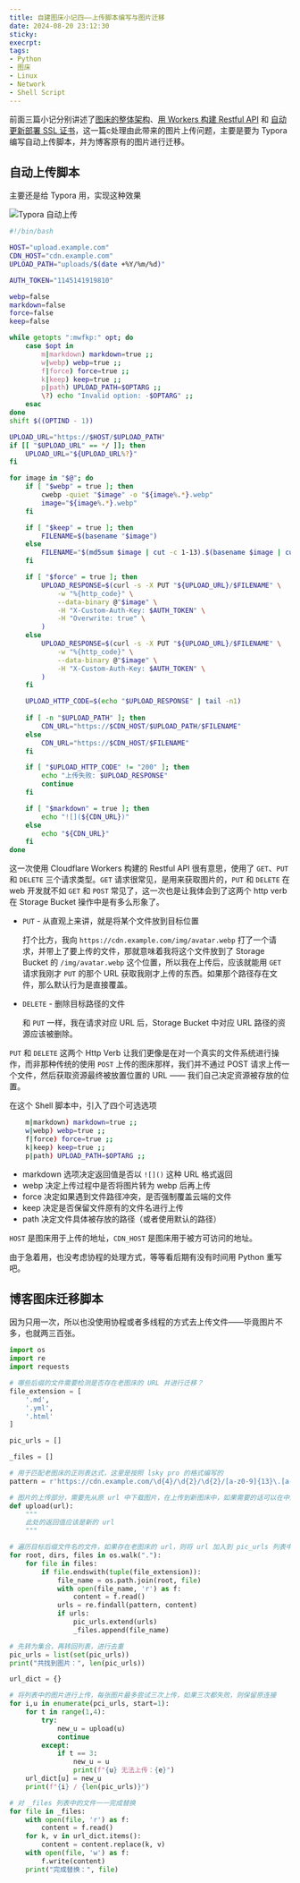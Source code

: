 ```yaml
---
title: 自建图床小记四——上传脚本编写与图片迁移
date: 2024-08-20 23:12:30
sticky:
execrpt:
tags:
- Python
- 图床
- Linux
- Network
- Shell Script
---
```


前面三篇小记分别讲述了[图床的整体架构](/2024/08/12/new-picbed-based-on-cloudflare-and-upyun/)、[用 Workers 构建 Restful API](/2024/08/13/build-restful-api-for-cloudflare-r2-with-cloudflare-workers/) 和 [自动更新部署 SSL 证书](/2024/08/14/auto-renew-ssl-certificate-and-deploy-to-upyun-with-github-action/)，这一篇c处理由此带来的图片上传问题，主要是要为 Typora 编写自动上传脚本，并为博客原有的图片进行迁移。

## 自动上传脚本

主要还是给 Typora 用，实现这种效果

![Typora 自动上传](https://cdn.zhullyb.top/uploads/2024/08/12/62f3b881e3c4c.gif)

```bash
#!/bin/bash

HOST="upload.example.com"
CDN_HOST="cdn.example.com"
UPLOAD_PATH="uploads/$(date +%Y/%m/%d)"

AUTH_TOKEN="1145141919810"

webp=false
markdown=false
force=false
keep=false

while getopts ":mwfkp:" opt; do
    case $opt in
        m|markdown) markdown=true ;;
        w|webp) webp=true ;;
        f|force) force=true ;;
        k|keep) keep=true ;;
        p|path) UPLOAD_PATH=$OPTARG ;;
        \?) echo "Invalid option: -$OPTARG" ;;
    esac
done
shift $((OPTIND - 1))

UPLOAD_URL="https://$HOST/$UPLOAD_PATH"
if [[ "$UPLOAD_URL" == */ ]]; then
    UPLOAD_URL="${UPLOAD_URL%?}"
fi

for image in "$@"; do
    if [ "$webp" = true ]; then
        cwebp -quiet "$image" -o "${image%.*}.webp"
        image="${image%.*}.webp"
    fi

    if [ "$keep" = true ]; then
        FILENAME=$(basename "$image")
    else
        FILENAME="$(md5sum $image | cut -c 1-13).$(basename $image | cut -d. -f2)"
    fi

    if [ "$force" = true ]; then
        UPLOAD_RESPONSE=$(curl -s -X PUT "${UPLOAD_URL}/$FILENAME" \
            -w "%{http_code}" \
            --data-binary @"$image" \
            -H "X-Custom-Auth-Key: $AUTH_TOKEN" \
            -H "Overwrite: true" \
        )
    else
        UPLOAD_RESPONSE=$(curl -s -X PUT "${UPLOAD_URL}/$FILENAME" \
            -w "%{http_code}" \
            --data-binary @"$image" \
            -H "X-Custom-Auth-Key: $AUTH_TOKEN" \
        )
    fi

    UPLOAD_HTTP_CODE=$(echo "$UPLOAD_RESPONSE" | tail -n1)
    
    if [ -n "$UPLOAD_PATH" ]; then
        CDN_URL="https://$CDN_HOST/$UPLOAD_PATH/$FILENAME"
    else
        CDN_URL="https://$CDN_HOST/$FILENAME"
    fi

    if [ "$UPLOAD_HTTP_CODE" != "200" ]; then
        echo "上传失败: $UPLOAD_RESPONSE"
        continue
    fi

    if [ "$markdown" = true ]; then
        echo "![](${CDN_URL})"
    else
        echo "${CDN_URL}"
    fi
done
```

这一次使用 Cloudflare Workers 构建的 Restful API 很有意思，使用了 `GET`、`PUT` 和 `DELETE` 三个请求类型。`GET` 请求很常见，是用来获取图片的，`PUT` 和 `DELETE` 在 web 开发就不如 `GET` 和 `POST` 常见了，这一次也是让我体会到了这两个 http verb 在 Storage Bucket 操作中是有多么形象了。

- `PUT` - 从直观上来讲，就是将某个文件放到目标位置

  打个比方，我向 `https://cdn.example.com/img/avatar.webp` 打了一个请求，并带上了要上传的文件，那就意味着我将这个文件放到了 Storage Bucket 的 `/img/avatar.webp` 这个位置，所以我在上传后，应该就能用 `GET` 请求我刚才 `PUT` 的那个 URL 获取我刚才上传的东西。如果那个路径存在文件，那么默认行为是直接覆盖。

- `DELETE` - 删除目标路径的文件

  和 `PUT` 一样，我在请求对应 URL 后，Storage Bucket 中对应 URL 路径的资源应该被删除。

`PUT` 和 `DELETE` 这两个 Http Verb 让我们更像是在对一个真实的文件系统进行操作，而非那种传统的使用 `POST` 上传的图床那样，我们并不通过 POST 请求上传一个文件，然后获取资源最终被放置位置的 URL —— 我们自己决定资源被存放的位置。

在这个 Shell 脚本中，引入了四个可选选项

```bash
    m|markdown) markdown=true ;;
    w|webp) webp=true ;;
    f|force) force=true ;;
    k|keep) keep=true ;;
    p|path) UPLOAD_PATH=$OPTARG ;;
```

- markdown 选项决定返回值是否以 `![]()` 这种 URL 格式返回
- webp 决定上传过程中是否将图片转为 webp 后再上传
- force 决定如果遇到文件路径冲突，是否强制覆盖云端的文件
- keep 决定是否保留文件原有的文件名进行上传
- path 决定文件具体被存放的路径（或者使用默认的路径）

`HOST` 是图床用于上传的地址，`CDN_HOST` 是图床用于被方可访问的地址。

由于急着用，也没考虑协程的处理方式，等等看后期有没有时间用 Python 重写吧。

## 博客图床迁移脚本

因为只用一次，所以也没使用协程或者多线程的方式去上传文件——毕竟图片不多，也就两三百张。

```python
import os
import re
import requests

# 哪些后缀的文件需要检测是否存在老图床的 URL 并进行迁移？
file_extension = [
    '.md',
    '.yml',
    '.html'
]

pic_urls = []

_files = []

# 用于匹配老图床的正则表达式，这里是按照 lsky pro 的格式编写的
pattern = r'https://cdn.example.com/\d{4}/\d{2}/\d{2}/[a-z0-9]{13}\.[a-z]{3,4}'

# 图片的上传部分，需要先从原 url 中下载图片，在上传到新图床中，如果需要的话可以在中途转换为 webp 格式
def upload(url):
    """
    此处的返回值应该是新的 url
    """

# 遍历目标后缀文件名的文件，如果存在老图床的 url，则将 url 加入到 pic_urls 列表中，并将这个文件的文件名（相对路径）添加到 _files 列表中
for root, dirs, files in os.walk("."):
    for file in files:
        if file.endswith(tuple(file_extension)):
            file_name = os.path.join(root, file)
            with open(file_name, 'r') as f:
                content = f.read()
            urls = re.findall(pattern, content)
            if urls:
                pic_urls.extend(urls)
                _files.append(file_name)

# 先转为集合，再转回列表，进行去重
pic_urls = list(set(pic_urls))
print("共找到图片：", len(pic_urls))

url_dict = {}

# 将列表中的图片进行上传，每张图片最多尝试三次上传，如果三次都失败，则保留原连接
for i,u in enumerate(pci_urls, start=1):
    for t in range(1,4):
        try:
            new_u = upload(u)
            continue
        except:
            if t == 3:
                new_u = u
                print(f"{u} 无法上传：{e}")
	url_dict[u] = new_u
    print(f"{i} / {len(pic_urls)}")

# 对 _files 列表中的文件一一完成替换
for file in _files:
    with open(file, 'r') as f:
        content = f.read()
    for k, v in url_dict.items():
        content = content.replace(k, v)
    with open(file, 'w') as f:
        f.write(content)
    print("完成替换：", file)
```


